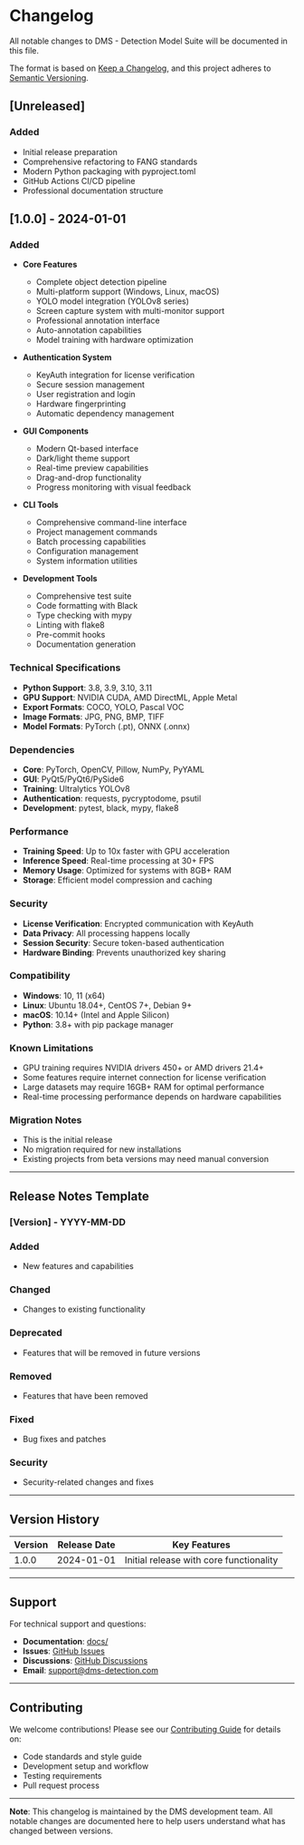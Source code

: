 # Changelog

All notable changes to DMS - Detection Model Suite will be documented in this file.

The format is based on [Keep a Changelog](https://keepachangelog.com/en/1.0.0/),
and this project adheres to [Semantic Versioning](https://semver.org/spec/v2.0.0.html).

## [Unreleased]

### Added
- Initial release preparation
- Comprehensive refactoring to FANG standards
- Modern Python packaging with pyproject.toml
- GitHub Actions CI/CD pipeline
- Professional documentation structure

## [1.0.0] - 2024-01-01

### Added
- **Core Features**
  - Complete object detection pipeline
  - Multi-platform support (Windows, Linux, macOS)
  - YOLO model integration (YOLOv8 series)
  - Screen capture system with multi-monitor support
  - Professional annotation interface
  - Auto-annotation capabilities
  - Model training with hardware optimization

- **Authentication System**
  - KeyAuth integration for license verification
  - Secure session management
  - User registration and login
  - Hardware fingerprinting
  - Automatic dependency management

- **GUI Components**
  - Modern Qt-based interface
  - Dark/light theme support
  - Real-time preview capabilities
  - Drag-and-drop functionality
  - Progress monitoring with visual feedback

- **CLI Tools**
  - Comprehensive command-line interface
  - Project management commands
  - Batch processing capabilities
  - Configuration management
  - System information utilities

- **Development Tools**
  - Comprehensive test suite
  - Code formatting with Black
  - Type checking with mypy
  - Linting with flake8
  - Pre-commit hooks
  - Documentation generation

### Technical Specifications
- **Python Support**: 3.8, 3.9, 3.10, 3.11
- **GPU Support**: NVIDIA CUDA, AMD DirectML, Apple Metal
- **Export Formats**: COCO, YOLO, Pascal VOC
- **Image Formats**: JPG, PNG, BMP, TIFF
- **Model Formats**: PyTorch (.pt), ONNX (.onnx)

### Dependencies
- **Core**: PyTorch, OpenCV, Pillow, NumPy, PyYAML
- **GUI**: PyQt5/PyQt6/PySide6
- **Training**: Ultralytics YOLOv8
- **Authentication**: requests, pycryptodome, psutil
- **Development**: pytest, black, mypy, flake8

### Performance
- **Training Speed**: Up to 10x faster with GPU acceleration
- **Inference Speed**: Real-time processing at 30+ FPS
- **Memory Usage**: Optimized for systems with 8GB+ RAM
- **Storage**: Efficient model compression and caching

### Security
- **License Verification**: Encrypted communication with KeyAuth
- **Data Privacy**: All processing happens locally
- **Session Security**: Secure token-based authentication
- **Hardware Binding**: Prevents unauthorized key sharing

### Compatibility
- **Windows**: 10, 11 (x64)
- **Linux**: Ubuntu 18.04+, CentOS 7+, Debian 9+
- **macOS**: 10.14+ (Intel and Apple Silicon)
- **Python**: 3.8+ with pip package manager

### Known Limitations
- GPU training requires NVIDIA drivers 450+ or AMD drivers 21.4+
- Some features require internet connection for license verification
- Large datasets may require 16GB+ RAM for optimal performance
- Real-time processing performance depends on hardware capabilities

### Migration Notes
- This is the initial release
- No migration required for new installations
- Existing projects from beta versions may need manual conversion

---

## Release Notes Template

### [Version] - YYYY-MM-DD

### Added
- New features and capabilities

### Changed
- Changes to existing functionality

### Deprecated
- Features that will be removed in future versions

### Removed
- Features that have been removed

### Fixed
- Bug fixes and patches

### Security
- Security-related changes and fixes

---

## Version History

| Version | Release Date | Key Features |
|---------|--------------|--------------|
| 1.0.0   | 2024-01-01   | Initial release with core functionality |

---

## Support

For technical support and questions:
- **Documentation**: [docs/](docs/)
- **Issues**: [GitHub Issues](https://github.com/your-org/dms-detection-suite/issues)
- **Discussions**: [GitHub Discussions](https://github.com/your-org/dms-detection-suite/discussions)
- **Email**: support@dms-detection.com

---

## Contributing

We welcome contributions! Please see our [Contributing Guide](CONTRIBUTING.md) for details on:
- Code standards and style guide
- Development setup and workflow
- Testing requirements
- Pull request process

---

**Note**: This changelog is maintained by the DMS development team. All notable changes are documented here to help users understand what has changed between versions. 